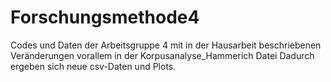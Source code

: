 # Forschungsmethode4

Codes und Daten der Arbeitsgruppe 4 mit in der Hausarbeit beschriebenen Veränderungen vorallem in der Korpusanalyse_Hammerich Datei
Dadurch ergeben sich neue csv-Daten und Plots.

